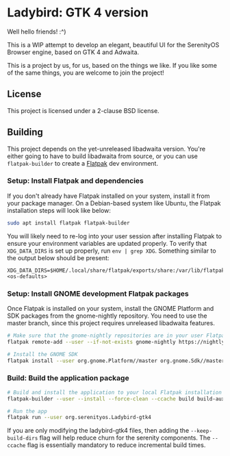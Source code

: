 # Ladybird: GTK 4 version

Well hello friends! :^)

This is a WIP attempt to develop an elegant, beautiful UI for the SerenityOS Browser engine, based on GTK 4 and Adwaita.

This is a project by us, for us, based on the things we like. If you like some of the same things, you are welcome to join the project!

## License

This project is licensed under a 2-clause BSD license.

## Building

This project depends on the yet-unreleased libadwaita version. You're either
going to have to build libadwaita from source, or you can use `flatpak-builder`
to create a [Flatpak](https://flatpak.org/) dev environment.


### Setup: Install Flatpak and dependencies

If you don't already have Flatpak installed on your system, install it from
your package manager. On a Debian-based system like Ubuntu, the Flatpak
installation steps will look like below:

```sh
sudo apt install flatpak flatpak-builder
```

You will likely need to re-log into your user session after installing Flatpak
to ensure your environment variables are updated properly. To verify that
`XDG_DATA_DIRS` is set up properly, run `env | grep XDG`. Something similar
to the output below should be present:

```
XDG_DATA_DIRS=$HOME/.local/share/flatpak/exports/share:/var/lib/flatpak/exports/share:<os-defaults>
```

### Setup: Install GNOME development Flatpak packages

Once Flatpak is installed on your system, install the GNOME Platform and SDK
packages from the gnome-nightly repository. You need to use the master branch,
since this project requires unreleased libadwaita features.

```sh
# Make sure that the gnome-nightly repositories are in your user Flatpak installation
flatpak remote-add --user --if-not-exists gnome-nightly https://nightly.gnome.org/gnome-nightly.flatpakrepo

# Install the GNOME SDK
flatpak install --user org.gnome.Platform//master org.gnome.Sdk//master
```

### Build: Build the application package

```sh
# Build and install the application to your local Flatpak installation
flatpak-builder --user --install --force-clean --ccache build build-aux/org.serenityos.Ladybird-gtk4.json 

# Run the app
flatpak run --user org.serenityos.Ladybird-gtk4
```

If you are only modifying the ladybird-gtk4 files, then adding the `--keep-build-dirs` flag will help
reduce churn for the serenity components. The `--ccache` flag is essentially mandatory to reduce incremental build times.
